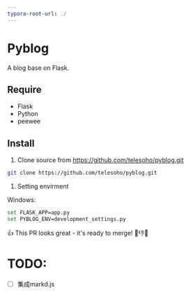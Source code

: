 ```yaml
---
typora-root-url: ./
---
```


# Pyblog

A blog base on Flask.

## Require

* Flask
* Python
* peewee

## Install

1. Clone source from https://github.com/telesoho/pyblog.git

```sh
git clone https://github.com/telesoho/pyblog.git
```

1. Setting envirment

Windows:

```sh
set FLASK_APP=app.py
set PYBLOG_ENV=development_settings.py
```

​:+1: This PR looks great - it's ready to merge! :ram::-1::accept:

# TODO:

- [ ] 集成markd.js



